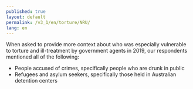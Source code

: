 ```yaml
---
published: true
layout: default
permalink: /v3_1/en/torture/NRU/
lang: en
---
```

When asked to provide more context about who was especially vulnerable to torture and ill-treatment by government agents in 2019, our respondents mentioned all of the following:

-	People accused of crimes, specifically people who are drunk in public
-	Refugees and asylum seekers, specifically those held in Australian detention centers